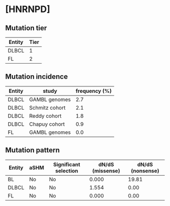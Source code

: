 # [HNRNPD]

## Mutation tier

|Entity|Tier|
|------|----|
|DLBCL |1   |
|FL    |2   |

## Mutation incidence

|Entity|study         |frequency (%)|
|------|--------------|-------------|
|DLBCL |GAMBL genomes |2.7          |
|DLBCL |Schmitz cohort|2.1          |
|DLBCL |Reddy cohort  |1.8          |
|DLBCL |Chapuy cohort |0.9          |
|FL    |GAMBL genomes |0.0          |

## Mutation pattern

|Entity|aSHM|Significant selection|dN/dS (missense)|dN/dS (nonsense)|
|------|----|---------------------|----------------|----------------|
|BL    |No  |No                   |0.000           |19.81           |
|DLBCL |No  |No                   |1.554           | 0.00           |
|FL    |No  |No                   |0.000           | 0.00           |


